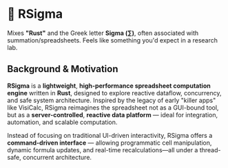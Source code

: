 # 🧮 RSigma 
Mixes **"Rust"** and the Greek letter **Sigma (∑)**, often associated with summation/spreadsheets. Feels like something you'd expect in a research lab.

## Background & Motivation
**RSigma** is a **lightweight**, **high-performance spreadsheet computation engine** written in **Rust**, designed to explore reactive dataflow, concurrency, and safe system architecture. Inspired by the legacy of early "killer apps" like VisiCalc, RSigma reimagines the spreadsheet not as a GUI-bound tool, but as a **server-controlled**, **reactive data platform** — ideal for integration, automation, and scalable computation.

Instead of focusing on traditional UI-driven interactivity, RSigma offers a **command-driven interface** — allowing programmatic cell manipulation, dynamic formula updates, and real-time recalculations—all under a thread-safe, concurrent architecture.
